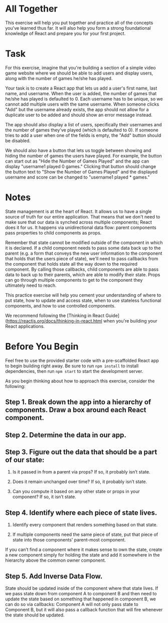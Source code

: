 # All Together

This exercise will help you put together and practice all of the concepts you've learned thus far. It will also help you form a strong foundational knowledge of React and prepare you for your first project.

# Task

For this exercise, imagine that you're building a section of a simple video game website where we should be able to add users and display users, along with the number of games he/she has played.

Your task is to create a React app that lets us add a user's first name, last name, and username. When the user is added, the number of games that he/she has played is defaulted to 0. Each username has to be unique, so we cannot add multiple users with the same username. When someone clicks "Add" but the username already exists, the app should not allow for a duplicate user to be added and should show an error message instead.

The app should also display a list of users, specifically their usernames and the number of games they've played (which is defaulted to 0). If someone tries to add a user when one of the fields is empty, the "Add" button should be disabled.

We should also have a button that lets us toggle between showing and hiding the number of games the users have played. For example, the button can start out as "Hide the Number of Games Played" and the app can display "username1 played 0 games." Clicking that button should change the button text to "Show the Number of Games Played" and the displayed username and score can be changed to "username1 played \* games."

# Notes

State management is at the heart of React. It allows us to have a single source of truth for our entire application. That means that we don't need to make sure that our data is synched across multiple components; React does it for us. It happens via unidirectional data flow: parent components pass properties to child components as props.

Remember that state cannot be modified outside of the component in which it is declared. If a child component needs to pass some data back up to the parent (e.g. a form that conveys the new user information to the component that holds that the users piece of state), we'll need to pass callbacks from the component that holds state all the way down to the required component. By calling those callbacks, child components are able to pass data to back up to their parents, which are able to modify their state. Props can go through multiple components to get to the component they ultimately need to reach.

This practice exercise will help you cement your understanding of where to put state, how to update and access state, when to use stateless functional components, and how to use controlled components.

We recommend following the [Thinking in React Guide](https://reactjs.org/docs/thinking-in-react.html when you're building your React applications.

# Before You Begin

Feel free to use the provided starter code with a pre-scaffolded React app to begin building right away. Be sure to run `npm install` to install dependencies, then run `npm start` to start the development server.

As you begin thinking about how to approach this exercise, consider the following:

## Step 1. Break down the app into a hierarchy of components. Draw a box around each React component.

## Step 2. Determine the data in our app.

## Step 3. Figure out the data that should be a part of our state:

1.  Is it passed in from a parent via props? If so, it probably isn’t state.

2.  Does it remain unchanged over time? If so, it probably isn’t state.

3.  Can you compute it based on any other state or props in your component?
    If so, it isn’t state.

## Step 4. Identify where each piece of state lives.

1.  Identify every component that renders something based on that state.

2.  If multiple components need the same piece of state, put that piece of state into those components' parent-most component.

If you can’t find a component where it makes sense to own the state, create a new component simply for holding the state and add it somewhere in the hierarchy above the common owner component.

## Step 5. Add Inverse Data Flow.

State should be updated inside of the component where that state lives. If we pass state down from component A to component B and then need to update the state based on something that happened in component B, we can do so via callbacks: Component A will not only pass state to Component B, but it will also pass a callback function that will fire whenever the state should be updated.
